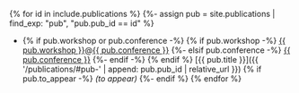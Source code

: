 {% for id in include.publications %}
  {%- assign pub = site.publications | find_exp: "pub", "pub.pub_id == id" %}
  - {% if pub.workshop or pub.conference -%}
    <span class="pub-venue">
      {% if pub.workshop -%}
        <a class="pub-workshop" href="{{ pub.workshop_link }}">{{ pub.workshop }}</a><span class="colocation-link">@</span><a class="pub-colocation" href="{{ pub.conference_link }}">{{ pub.conference }}</a>
      {%- elsif pub.conference -%}
        <a class="pub-conference" href="{{ pub.conference_link }}">{{ pub.conference }}</a>
      {%- endif -%}
    </span>
    {% endif %} [{{ pub.title }}]({{ '/publications/#pub-' | append: pub.pub_id | relative_url }}) {% if pub.to_appear -%} <em>(to appear)</em> {%- endif %}
{% endfor %}
